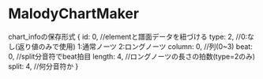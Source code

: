 # MalodyChartMaker

chart_infoの保存形式
{
    id: 0, //elementと譜面データを紐づける
    type: 2, //0:なし(返り値のみで使用) 1:通常ノーツ 2:ロングノーツ
    column: 0, //列(0~3)
    beat: 0, //split分音符でbeat拍目
    length: 4, //ロングノーツの長さの拍数(type=2のみ)
    split: 4, //何分音符か
}